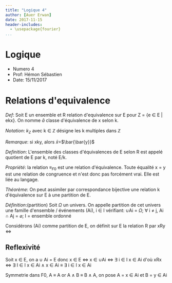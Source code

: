 ```yaml
---
title: "Logique 4"
author: [Auer Erwan]
date: 2017-11-15
header-includes:
  - \usepackage{fourier}
...
```


# Logique

* Numero 4
* Prof: Hémon Sébastien
* Date: 15/11/2017

# Relations d'equivalence

*Def*: Soit E un ensemble et R relation d'equivalence sur E pour Z = {e $\in$ E | ekx}.
On nomme $\bar{a}$ classe d'équivalence de x selon k.

*Notation*: $k_{\mathbb{Z}}$ avec k $\in$ $\mathbb{Z}$ désigne les k multiples dans $\mathbb{Z}$

*Remarque*: si xky, alors $\bar{x}$=$\bar{\bar{y}}$

*Definition*: L'ensemble des classes d'équivalences de E selon R est appelé quotient de E par k, noté E/k.

*Propriété*: la relation $\equiv_{F0}$ est une relation d'équivalence. Toute équalité
x = y est une relation de congruence et n'est donc pas forcément vrai. Elle est liée au langage.

*Théorème*: On peut assimiler par correspondance bijective une relation k d'équivalence
sur E à une partition de E.

*Définition*:(partition) Soit $\Omega$ un univers. On appelle partition de cet univers une famille d'ensemble / événements (Ai), i $\in$ I vérifiant:
$\cup$Ai = $\Omega$; $\forall$ i ≠ j, Ai $\cap$ Aj = $\varnothing$; I = ensemble ordonné

Considérons (Ai) comme partition de E, on définit sur E la relation R par xRy $\Leftrightarrow$

## Reflexivité

Soit x $\in$ E, on a $\cup$ Ai = E donc x $\in$ E $\Leftrightarrow$ x $\in$ $\cup$Ai $\Leftrightarrow$ $\exists$ i $\in$ I
x $\in$ Ai d'où xRx $\Leftrightarrow$ $\exists$ I $\in$ I x $\in$ Ai $\land$ x $\in$ Ai $\equiv$ $\exists$ i $\in$ I x $\in$ Ai

Symmetrie dans F0, A $\equiv$ A or A $\land$ B $\equiv$ B $\land$ A, on pose A = x $\in$ Ai et B = y $\in$ Ai
